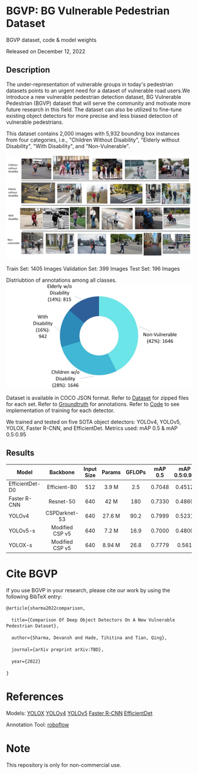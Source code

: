 # BGVP: BG Vulnerable Pedestrian Dataset
BGVP dataset, code &amp; model weights

<arxiv link>

Released on December 12, 2022

## Description
The under-representation of vulnerable groups in today's pedestrian datasets points to an urgent need for a dataset of vulnerable road users.We introduce a new vulnerable pedestrian detection dataset, BG Vulnerable Pedestrian (BGVP) dataset that will serve the community and motivate more future research in this field. The dataset can also be utilized to fine-tune existing object detectors for more precise and less biased detection of vulnerable pedestrians.

This dataset contains 2,000 images with 5,932 bounding box instances from four categories, i.e., "Children Without Disability", "Elderly without Disability", "With Disability", and "Non-Vulnerable".

![demo](./refImages/cls_and_comp.gif)

Train Set: 1405 Images
Validation Set: 399 Images
Test Set: 196 Images

Distriubtion of annotations among all classes.
![anno_distribution](./refImages/correct_pie.jpg)

Dataset is available in COCO JSON format. Refer to [Dataset](./Dataset/) for zipped files for each set. Refer to [Groundtruth](./Groundtruth/) for annotations. Refer to [Code](./Code/) to see implementation of training for each detector.

We trained and tested on five SOTA object detectors: YOLOv4, YOLOv5, YOLOX, Faster R-CNN, and EfficientDet. Metrics used: mAP 0.5 & mAP 0.5:0.95

## Results
Model | Backbone | Input Size | Params | GFLOPs | mAP 0.5| mAP 0.5:0.95|
------ | :------: | :------: | :------: | :------: | :------:| :------:
EfficientDet-D0 | Efficient-B0 | 512 | 3.9 M | 2.5 | 0.7048 | 0.4512  
Faster R-CNN    | Resnet-50 | 640 | 42 M | 180 | 0.7330 | 0.4860  
YOLOv4 | CSPDarknet-53 | 640 | 27.6 M | 90.2 | 0.7999 | 0.5231  
YOLOv5-s | Modified CSP v5 | 640 | 7.2 M | 16.9 | 0.7000 | 0.4800  
YOLOX-s | Modified CSP v5 | 640 | 8.94 M | 26.8 | 0.7779 | 0.561
# Cite BGVP
If you use BGVP in your research, please cite our work by using the following BibTeX entry:
```
@article{sharma2022comparison,

  title={Comparison Of Deep Object Detectors On A New Vulnerable Pedestrian Dataset},

  author={Sharma, Devansh and Hade, Tihitina and Tian, Qing},

  journal={arXiv preprint arXiv:TBD},

  year={2022}

}
```

# References

Models:
[YOLOX](https://github.com/Megvii-BaseDetection/YOLOX)
[YOLOv4](https://github.com/AlexeyAB/darknet)
[YOLOv5](https://github.com/ultralytics/yolov5)
[Faster R-CNN](https://github.com/facebookresearch/detectron2)
[EfficientDet](https://github.com/bubbliiiing/efficientdet-pytorch)

Annotation Tool:
[roboflow](https://roboflow.com/)

# Note 

This repository is only for non-commercial use.